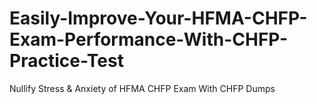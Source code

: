 # Easily-Improve-Your-HFMA-CHFP-Exam-Performance-With-CHFP-Practice-Test
Nullify Stress &amp; Anxiety of HFMA CHFP Exam With CHFP Dumps
